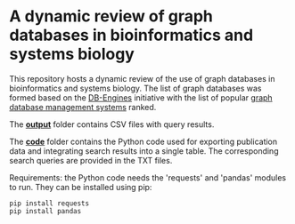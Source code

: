 # A dynamic review of graph databases in bioinformatics and systems biology

This repository hosts a dynamic review of the use of graph databases in bioinformatics and systems biology. The list of graph databases was formed based on the [DB-Engines](https://db-engines.com/en/) initiative with the list of popular [graph database management systems](https://db-engines.com/en/ranking/graph+dbms) ranked. 

The **[output](https://github.com/ilyamazein/gdbreview/tree/main/output)** folder contains CSV files with query results.

The **[code](https://github.com/ilyamazein/gdbreview/tree/main/code)** folder contains the Python code used for exporting publication data and integrating search results into a single table. The corresponding search queries are provided in the TXT files.

Requirements: the Python code needs the 'requests' and 'pandas' modules to run. They can be installed using pip:
```
pip install requests
pip install pandas
```
